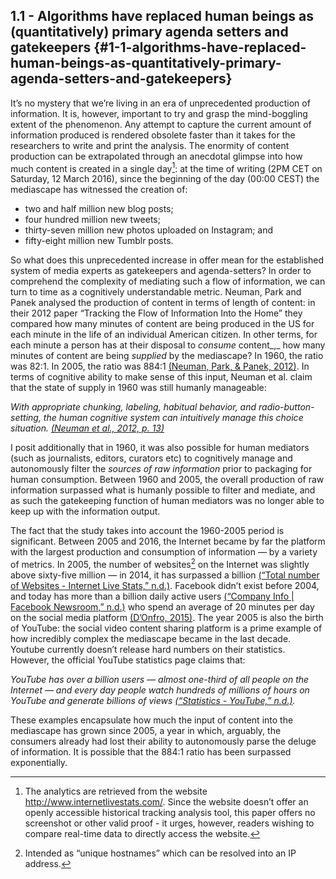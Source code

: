 ## 1.1 - Algorithms have replaced human beings as (quantitatively) primary agenda setters and gatekeepers {#1-1-algorithms-have-replaced-human-beings-as-quantitatively-primary-agenda-setters-and-gatekeepers}

It’s no mystery that we’re living in an era of unprecedented production of information. It is, however, important to try and grasp the mind-boggling extent of the phenomenon. Any attempt to capture the current amount of information produced is rendered obsolete faster than it takes for the researchers to write and print the analysis. The enormity of content production can be extrapolated through an anecdotal glimpse into how much content is created in a single day[^1]: at the time of writing (2PM CET on Saturday, 12 March 2016), since the beginning of the day (00:00 CEST) the mediascape has witnessed the creation of:

*   two and half million new blog posts;
*   four hundred million new tweets;
*   thirty-seven million new photos uploaded on Instagram; and
*   fifty-eight million new Tumblr posts.

So what does this unprecedented increase in offer mean for the established system of media experts as gatekeepers and agenda-setters? In order to comprehend the complexity of mediating such a flow of information, we can turn to time as a cognitively understandable metric. Neuman, Park and Panek analysed the production of content in terms of length of content: in their 2012 paper “Tracking the Flow of Information Into the Home” they compared how many minutes of content are being produced in the US for each minute in the life of an individual American citizen. In other terms, for each minute a person has at their disposal to _consume_ content_,_ how many minutes of content are being _supplied_ by the mediascape? In 1960, the ratio was 82:1\. In 2005, the ratio was 884:1 [(Neuman, Park, &amp; Panek, 2012)](https://paperpile.com/c/BG18Wg/MIeHz). In terms of cognitive ability to make sense of this input, Neuman et al. claim that the state of supply in 1960 was still humanly manageable:

_With appropriate chunking, labeling, habitual behavior, and radio-button-setting, the human cognitive system can intuitively manage this choice situation._ [_(Neuman et al., 2012, p. 13)_](https://paperpile.com/c/BG18Wg/MIeHz/?locator=13)

I posit additionally that in 1960, it was also possible for human mediators (such as journalists, editors, curators etc) to cognitively manage and autonomously filter the _sources of raw information_ prior to packaging for human consumption. Between 1960 and 2005, the overall production of raw information surpassed what is humanly possible to filter and mediate, and as such the gatekeeping function of human mediators was no longer able to keep up with the information output.

The fact that the study takes into account the 1960-2005 period is significant. Between 2005 and 2016, the Internet became by far the platform with the largest production and consumption of information — by a variety of metrics. In 2005, the number of websites[^2] on the Internet was slightly above sixty-five million — in 2014, it has surpassed a billion [(“Total number of Websites - Internet Live Stats,” n.d.)](https://paperpile.com/c/BG18Wg/mFCHU). Facebook didn’t exist before 2004, and today has more than a billion daily active users [(“Company Info | Facebook Newsroom,” n.d.)](https://paperpile.com/c/BG18Wg/z2J0Y) who spend an average of 20 minutes per day on the social media platform [(D’Onfro, 2015)](https://paperpile.com/c/BG18Wg/doshd). The year 2005 is also the birth of YouTube: the social video content sharing platform is a prime example of how incredibly complex the mediascape became in the last decade. Youtube currently doesn’t release hard numbers on their statistics. However, the official YouTube statistics page claims that:

_YouTube has over a billion users — almost one-third of all people on the Internet — and every day people watch hundreds of millions of hours on YouTube and generate billions of views_ [_(“Statistics - YouTube,” n.d.)_](https://paperpile.com/c/BG18Wg/3JA0o)_._

These examples encapsulate how much the input of content into the mediascape has grown since 2005, a year in which, arguably, the consumers already had lost their ability to autonomously parse the deluge of information. It is possible that the 884:1 ratio has been surpassed exponentially.

[^1]: The analytics are retrieved from the website http://www.internetlivestats.com/. Since the website doesn’t offer an openly accessible historical tracking analysis tool, this paper offers no screenshot or other valid proof - it urges, however, readers wishing to compare real-time data to directly access the website.  

[^2]: Intended as “unique hostnames” which can be resolved into an IP address.